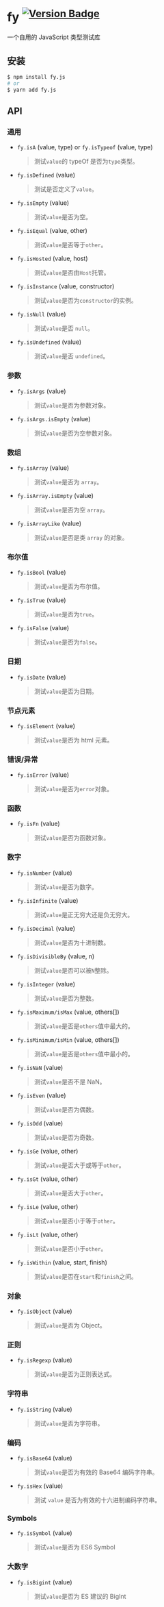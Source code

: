 # fy <sup>[![Version Badge][npm-version-svg]][npm-url]</sup>

一个自用的 JavaScript 类型测试库

## 安装

```bash
$ npm install fy.js
# or
$ yarn add fy.js
```

## API

### 通用

- `fy.isA` (value, type) or `fy.isTypeof` (value, type)
  > 测试`value`的 typeOf 是否为`type`类型。
- `fy.isDefined` (value)
  > 测试是否定义了`value`。
- `fy.isEmpty` (value)
  > 测试`value`是否为空。
- `fy.isEqual` (value, other)
  > 测试`value`是否等于`other`。
- `fy.isHosted` (value, host)
  > 测试`value`是否由`Host`托管。
- `fy.isInstance` (value, constructor)
  > 测试`value`是否为`constructor`的实例。
- `fy.isNull` (value)
  > 测试`value`是否 `null`。
- `fy.isUndefined` (value)
  > 测试`value`是否 `undefined`。

### 参数

- `fy.isArgs` (value)
  > 测试`value`是否为参数对象。
- `fy.isArgs.isEmpty` (value)
  > 测试`value`是否为空参数对象。

### 数组

- `fy.isArray` (value)
  > 测试`value`是否为 `array`。
- `fy.isArray.isEmpty` (value)
  > 测试`value`是否为空 `array`。
- `fy.isArrayLike` (value)
  > 测试`value`是否是类 `array` 的对象。

### 布尔值

- `fy.isBool` (value)
  > 测试`value`是否为布尔值。
- `fy.isTrue` (value)
  > 测试`value`是否为`true`。
- `fy.isFalse` (value)
  > 测试`value`是否为`false`。

### 日期

- `fy.isDate` (value)
  > 测试`value`是否为日期。

### 节点元素

- `fy.isElement` (value)
  > 测试`value`是否为 html 元素。

### 错误/异常

- `fy.isError` (value)
  > 测试`value`是否为`error`对象。

### 函数

- `fy.isFn` (value)
  > 测试`value`是否为函数对象。

### 数字

- `fy.isNumber` (value)
  > 测试`value`是否为数字。
- `fy.isInfinite` (value)
  > 测试`value`是正无穷大还是负无穷大。
- `fy.isDecimal` (value)
  > 测试`value`是否为十进制数。
- `fy.isDivisibleBy` (value, n)
  > 测试`value`是否可以被`N`整除。
- `fy.isInteger` (value)
  > 测试`value`是否为整数。
- `fy.isMaximum/isMax` (value, others[])
  > 测试`value`是否是`others`值中最大的。
- `fy.isMinimum/isMin` (value, others[])
  > 测试`value`是否是`others`值中最小的。
- `fy.isNaN` (value)
  > 测试`value`是否不是 NaN。
- `fy.isEven` (value)
  > 测试`value`是否为偶数。
- `fy.isOdd` (value)
  > 测试`value`是否为奇数。
- `fy.isGe` (value, other)
  > 测试`value`是否大于或等于`other`。
- `fy.isGt` (value, other)
  > 测试`value`是否大于`other`。
- `fy.isLe` (value, other)
  > 测试`value`是否小于等于`other`。
- `fy.isLt` (value, other)

  > 测试`value`是否小于`other`。

- `fy.isWithin` (value, start, finish)
  > 测试`value`是否在`start`和`finish`之间。

### 对象

- `fy.isObject` (value)
  > 测试`value`是否为 Object。

### 正则

- `fy.isRegexp` (value)
  > 测试`value`是否为正则表达式。

### 字符串

- `fy.isString` (value)
  > 测试`value`是否为字符串。

### 编码

- `fy.isBase64` (value)

  > 测试`value`是否为有效的 Base64 编码字符串。

- `fy.isHex` (value)
  > 测试 `value` 是否为有效的十六进制编码字符串。

### Symbols

- `fy.isSymbol` (value)
  > 测试`value`是否为 ES6 Symbol

### 大数字

- `fy.isBigint` (value)
  > 测试`value`是否为 ES 建议的 BigInt

[npm-url]: https://npmjs.org/package/fy.js
[npm-version-svg]: https://versionbadg.es/zoeblow/fy.js.svg
